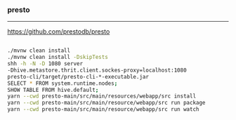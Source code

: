 ### presto
---
https://github.com/prestodb/presto

```
```

```sh
./mvnw clean install
./mvnw clean install -DskipTests
shh -h -N -D 1080 server
-Dhive.metastore.thrit.client.sockes-proxy=localhost:1080
presto-cli/target/presto-cli-*-executable.jar
SELECT * FROM system.runtime.nodes;
SHOW TABLE FROM hive.default;
yarn --cwd presto-main/src/main/resources/webapp/src install
yarn --cwd presto-main/src/main/resource/webapp/src run package
yarn --cwd presto-main/src/main/resource/webapp/src run watch
```

```
```


